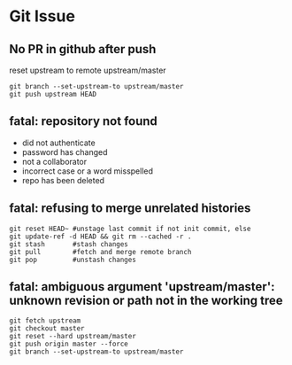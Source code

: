 # Git Issue

## No PR in github after push
reset upstream to remote upstream/master
```
git branch --set-upstream-to upstream/master
git push upstream HEAD
```

## fatal: repository not found
- did not authenticate
- password has changed
- not a collaborator
- incorrect case or a word misspelled
- repo has been deleted

## fatal: refusing to merge unrelated histories
```
git reset HEAD~ #unstage last commit if not init commit, else
git update-ref -d HEAD && git rm --cached -r .
git stash       #stash changes
git pull        #fetch and merge remote branch
git pop         #unstash changes
```

## fatal: ambiguous argument 'upstream/master': unknown revision or path not in the working tree
```
git fetch upstream
git checkout master
git reset --hard upstream/master  
git push origin master --force
git branch --set-upstream-to upstream/master
```
